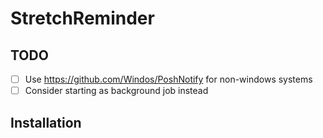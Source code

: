 # StretchReminder

## TODO

- [ ] Use https://github.com/Windos/PoshNotify for non-windows systems
- [ ] Consider starting as background job instead

## Installation
